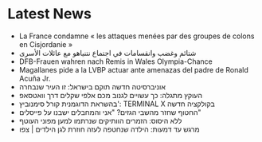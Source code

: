 # Latest News
-  La France condamne « les attaques menées par des groupes de colons en Cisjordanie »
-  شتائم وغضب وانقسامات في اجتماع نتنياهو مع عائلات الأسرى
-  DFB-Frauen wahren nach Remis in Wales Olympia-Chance
-  Magallanes pide a la LVBP actuar ante amenazas del padre de Ronald Acuña Jr.
-  אוניברסיטה חדשה תוקם בישראל: זו העיר שנבחרה
-  העוקץ מתגלה: כך עשויים לגנוב מכם אלפי שקלים דרך וואטסאפ
-  בהשראת הדוגמנית קורל סימנוביץ': TERMINAL X בקולקציה חדשה
-  החטוף שחזר מהשבי הגזים? "אני והמחבלים ישבנו על פייסלים"
-  ללא היסוס: הזמרים הוותיקים שנרתמו למען מפוני העוטף
-  מרגש עד דמעות: הילדה שנחטפה לעזה חוזרת לגן הילדים | צפו
